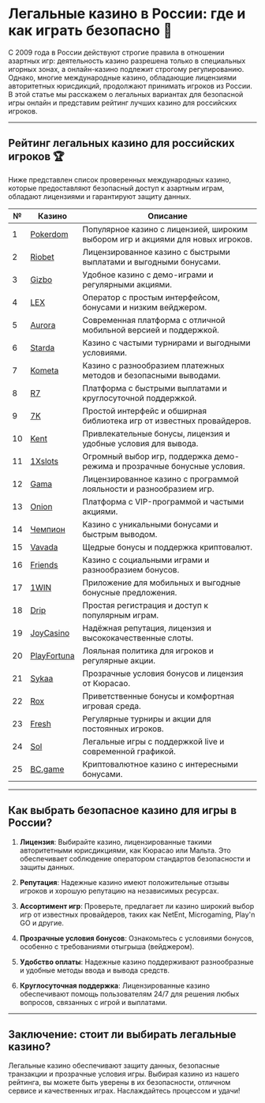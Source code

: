 # Легальные казино в России: где и как играть безопасно 🎰

С 2009 года в России действуют строгие правила в отношении азартных игр: деятельность казино разрешена только в специальных игорных зонах, а онлайн-казино подлежит строгому регулированию. Однако, многие международные казино, обладающие лицензиями авторитетных юрисдикций, продолжают принимать игроков из России. В этой статье мы расскажем о легальных вариантах для безопасной игры онлайн и представим рейтинг лучших казино для российских игроков.

---

## Рейтинг легальных казино для российских игроков 🏆

Ниже представлен список проверенных международных казино, которые предоставляют безопасный доступ к азартным играм, обладают лицензиями и гарантируют защиту данных.

| №  | Казино      | Описание                                                   |
|----|-------------|------------------------------------------------------------|
| 1  | [Pokerdom](https://brandplay.link/4k77v2yx) | Популярное казино с лицензией, широким выбором игр и акциями для новых игроков. |
| 2  | [Riobet](https://brandplay.link/7xBLTPyj) | Лицензированное казино с быстрыми выплатами и выгодными бонусами. |
| 3  | [Gizbo](https://brandplay.link/bprXw4YV) | Удобное казино с демо-играми и регулярными акциями. |
| 4  | [LEX](https://brandplay.link/zW4hdDFV) | Оператор с простым интерфейсом, бонусами и низким вейджером. |
| 5  | [Aurora](https://10trafic-stat2.com/click/668546556bcc6313411604bd/6766/13032/subaccount) | Современная платформа с отличной мобильной версией и поддержкой. |
| 6  | [Starda](https://brandplay.link/fB7xwRFL) | Казино с частыми турнирами и выгодными условиями. |
| 7  | [Kometa](https://brandplay.link/8ZymQJV8) | Казино с разнообразием платежных методов и безопасными выводами. |
| 8  | [R7](https://brandplay.link/bMd3Yjsw) | Платформа с быстрыми выплатами и круглосуточной поддержкой. |
| 9  | [7K](https://brandplay.link/BvQyFShp) | Простой интерфейс и обширная библиотека игр от известных провайдеров. |
| 10 | [Kent](https://brandplay.link/Fv2WP3js) | Привлекательные бонусы, лицензия и удобные условия для вывода. |
| 11 | [1Xslots](https://brandplay.link/hSB1khtr) | Огромный выбор игр, поддержка демо-режима и прозрачные бонусные условия. |
| 12 | [Gama](https://brandplay.link/j6NMKsDz) | Лицензированное казино с программой лояльности и разнообразием игр. |
| 13 | [Onion](https://brandplay.link/zBGRVpQ9) | Платформа с VIP-программой и частыми акциями. |
| 14 | [Чемпион](https://temon-gter.cfd/go/lRq?p80412p304504pcc44t17455) | Казино с уникальными бонусами и быстрым выводом. |
| 15 | [Vavada](https://vavadapartner.pro/?promo=ea5c9275-6854-4505-94fc-95ab18221945-linkb2) | Щедрые бонусы и поддержка криптовалют. |
| 16 | [Friends](https://gofriends.vc/linkb2) | Казино с социальными играми и разнообразием бонусов. |
| 17 | [1WIN](https://brandplay.link/smXVpBbG) | Приложение для мобильных и выгодные бонусные предложения. |
| 18 | [Drip](https://drp-ircp01.com/c07e6a3db) | Простая регистрация и доступ к популярным играм. |
| 19 | [JoyCasino](https://rpc30.call2me.pro/?/ru/registration?apkpop=0&partner=p24970p3291217pc98f) | Надёжная репутация, лицензия и высококачественные слоты. |
| 20 | [PlayFortuna](https://fortunapromo.net/alt/playfortuna/registration?0dc4a9362a71feb7e3f165fb8e766f70) | Лояльная политика для игроков и регулярные акции. |
| 21 | [Sykaa](https://s-two-way.com/?source=linkb2&pid=30697) | Прозрачные условия бонусов и лицензия от Кюрасао. |
| 22 | [Rox](https://rox-pvwfpjgcxe.com/cb1ee18a5) | Приветственные бонусы и комфортная игровая среда. |
| 23 | [Fresh](https://fresh-eumwkxwao.com/c3f7b485d) | Регулярные турниры и акции для постоянных игроков. |
| 24 | [Sol](https://sol-mmtdzfbaco.com/cb2415bca) | Легальные игры с поддержкой live и современной графикой. |
| 25 | [BC.game](https://partnerbcgame.com/dcc53d441) | Криптовалютное казино с интересными бонусами. |

---

## Как выбрать безопасное казино для игры в России?

1. **Лицензия**: Выбирайте казино, лицензированные такими авторитетными юрисдикциями, как Кюрасао или Мальта. Это обеспечивает соблюдение оператором стандартов безопасности и защиты данных.

2. **Репутация**: Надежные казино имеют положительные отзывы игроков и хорошую репутацию на независимых ресурсах.

3. **Ассортимент игр**: Проверьте, предлагает ли казино широкий выбор игр от известных провайдеров, таких как NetEnt, Microgaming, Play'n GO и другие.

4. **Прозрачные условия бонусов**: Ознакомьтесь с условиями бонусов, особенно с требованиями отыгрыша (вейджером).

5. **Удобство оплаты**: Надежные казино поддерживают разнообразные и удобные методы ввода и вывода средств.

6. **Круглосуточная поддержка**: Лицензированные казино обеспечивают помощь пользователям 24/7 для решения любых вопросов, связанных с игрой и выплатами.

---

## Заключение: стоит ли выбирать легальные казино?

Легальные казино обеспечивают защиту данных, безопасные транзакции и прозрачные условия игры. Выбирая казино из нашего рейтинга, вы можете быть уверены в их безопасности, отличном сервисе и качественных играх. Наслаждайтесь процессом и удачи!
